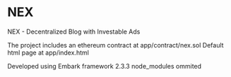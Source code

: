# NEX
NEX - Decentralized Blog with Investable Ads

The project includes an ethereum contract at app/contract/nex.sol
Default html page at app/index.html

Developed using Embark framework 2.3.3
node_modules ommited
